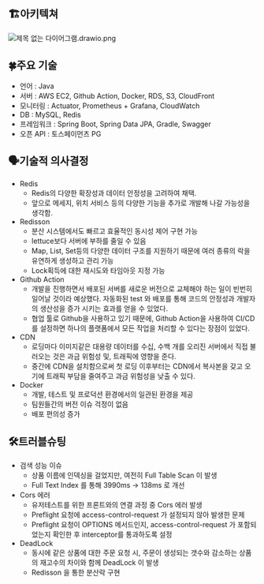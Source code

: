 ## 🏗아키텍쳐
![제목 없는 다이어그램.drawio.png](..%2F..%2FUsers%2FUser%2FDownloads%2F%EC%A0%9C%EB%AA%A9%20%EC%97%86%EB%8A%94%20%EB%8B%A4%EC%9D%B4%EC%96%B4%EA%B7%B8%EB%9E%A8.drawio.png)

## 🍀주요 기술

- 언어 : Java
- 서버 : AWS EC2, Github Action, Docker, RDS, S3, CloudFront
- 모니터링 : Actuator, Prometheus + Grafana, CloudWatch
- DB : MySQL, Redis
- 프레임워크 : Spring Boot, Spring Data JPA, Gradle, Swagger
- 오픈 API : 토스페이먼츠 PG

## 🗣️기술적 의사결정

- Redis 
  - Redis의 다양한 확장성과 데이터 안정성을 고려하여 채택.
  - 앞으로 메세지, 위치 서비스 등의 다양한 기능을 추가로 개발해 나갈 가능성을 생각함.
- Redisson
  - 분산 시스템에서도 빠르고 효율적인 동시성 제어 구현 가능
  - lettuce보다 서버에 부하를 줄일 수 있음
  - Map, List, Set등의 다양한 데이터 구조를 지원하기 때문에 여러 종류의 락을 유연하게 생성하고 관리 가능
  - Lock획득에 대한 재시도와 타임아웃 지정 가능
- Github Action
    - 개발을 진행하면서 배포된 서버를 새로운 버전으로 교체해야 하는 일이 빈번히 일어날 것이라 예상했다.
      자동화된 test 와 배포를 통해 코드의 안정성과 개발자의 생산성을 증가 시키는 효과를 얻을 수 있었다.
    - 협업 툴로 Github을 사용하고 있기 때문에, Github Action을 사용하여 CI/CD를 설정하면 하나의 플랫폼에서 모든 작업을 처리할 수 있다는 장점이 있었다.
- CDN
    - 로딩마다 이미지같은 대용량 데이터를 수십, 수백 개를 오리진 서버에서 직접 불러오는 것은 과금 위험성 및, 트래픽에 영향을 준다.
    - 중간에 CDN을 설치함으로써 첫 로딩 이후부터는 CDN에서 복사본을 갖고 오기에 트래픽 부담을 줄여주고 과금 위험성을 낮출 수 있다.
- Docker
  - 개발, 테스트 및 프로덕션 환경에서의 일관된 환경을 제공
  - 팀원들간의 버전 이슈 걱정이 없음
  - 배포 편의성 증가

## 🛠트러블슈팅

- 검색 성능 이슈
  - 상품 이름에 인덱싱을 걸었지만, 여전히 Full Table Scan 이 발생
  - Full Text Index 를 통해 3990ms -> 138ms 로 개선
- Cors 에러
  - 유저테스트를 위한 프론트와의 연결 과정 중 Cors 에러 발생
  - Preflight 요청에 access-control-request 가 설정되지 않아 발생한 문제
  - Preflight 요청이 OPTIONS 메서드인지, access-control-request 가 포함되었는지 확인한 후 interceptor를 통과하도록 설정
- DeadLock
  - 동시에 같은 상품에 대한 주문 요청 시, 주문이 생성되는 갯수와 감소하는 상품의 재고수의 차이와 함께 DeadLock 이 발생
  - Redisson 을 통한 분산락 구현